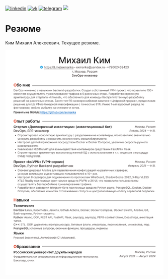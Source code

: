 [![linkedin](https://img.shields.io/badge/linkedin-%230A66C2?style=for-the-badge&logo=linkedin&logoColor=white)](https://t.me/exmanka)
[![vk](https://img.shields.io/badge/vk-%230077FF?style=for-the-badge&logo=vk&logoColor=white)](https://vk.com/exmanka)
[![telegram](https://img.shields.io/badge/telegram-%2326A5E4?style=for-the-badge&logo=telegram&logoColor=white)](https://t.me/exmanka)
<a href="mailto:exmanka@gmail.com"><img src="https://img.shields.io/badge/gmail-%23EA4335?style=for-the-badge&logo=gmail&logoColor=white" /></a>

# Резюме

Ким Михаил Алексеевич. Текущее резюме.

![](https://raw.githubusercontent.com/exmanka/cv/main/res/devops-makim.png)